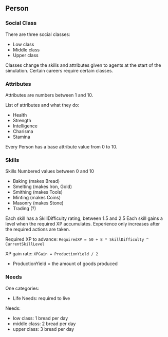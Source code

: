 ## Person

### Social Class
There are three social classes:
- Low class
- Middle class
- Upper class

Classes change the skills and attributes given to agents at the start of the simulation. Certain careers require certain classes.

### Attributes
Attributes are numbers between 1 and 10.

List of attributes and what they do:
- Health
- Strength
- Intelligence
- Charisma
- Stamina

Every Person has a base attribute value from 0 to 10.

### Skills
Skills Numbered values between 0 and 10
- Baking (makes Bread)
- Smelting (makes Iron, Gold)
- Smithing (makes Tools)
- Minting (makes Coins)
- Masonry (makes Stone)
- Trading (?)

Each skill has a SkillDifficulty rating, between 1.5 and 2.5
Each skill gains a level when the required XP accumulates.
Experience only increases after the required actions are taken.

Required XP to advance:
`RequiredXP = 50 + 8 * SkillDifficulty ^ CurrentSkillLevel`

XP gain rate:
`XPGain = ProductionYield / 2`
  - ProductionYield = the amount of goods produced

### Needs
One categories:
- Life Needs: required to live

Needs:
- low class: 1 bread per day
- middle class: 2 bread per day
- upper class: 3 bread per day
